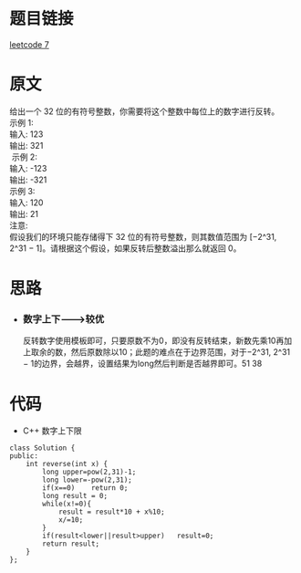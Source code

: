 # 题目链接
[leetcode 7](https://leetcode-cn.com/problems/reverse-integer/)

# 原文
给出一个 32 位的有符号整数，你需要将这个整数中每位上的数字进行反转。  
示例 1:  
输入: 123  
输出: 321  
 示例 2:  
输入: -123  
输出: -321  
示例 3:  
输入: 120  
输出: 21  
注意:  
假设我们的环境只能存储得下 32 位的有符号整数，则其数值范围为 [−2^31,  2^31 − 1]。请根据这个假设，如果反转后整数溢出那么就返回 0。

# 思路
- ### **数字上下**--->较优
  反转数字使用模板即可，只要原数不为0，即没有反转结束，新数先乘10再加上取余的数，然后原数除以10；此题的难点在于边界范围，对于−2^31,  2^31 − 1的边界，会越界，设置结果为long然后判断是否越界即可。51 38

# 代码
- C++ 数字上下限
```
class Solution {
public:
    int reverse(int x) {
        long upper=pow(2,31)-1;
        long lower=-pow(2,31);
        if(x==0)    return 0;
        long result = 0;
        while(x!=0){
            result = result*10 + x%10;
            x/=10;
        }
        if(result<lower||result>upper)   result=0;
        return result;
    }
};
```
